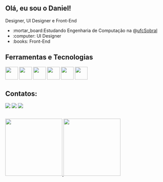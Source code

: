 ## Olá, eu sou o Daniel!
</div>
Designer, UI Designer e Front-End

<div id="about-me">
    <ul>
        <li>:mortar_board:Estudando Engenharia de Computação na @<a href="https://sobral.ufc.br/">ufcSobral</a></li>
        <li>:computer: UI Designer
        <li>:books: Front-End
        </li>
    </ul>
</div>

## Ferramentas e Tecnologias
<img loading="lazy"  width="40" height="40" src="https://cdn.jsdelivr.net/gh/devicons/devicon@latest/icons/figma/figma-original.svg" /> <img loading="lazy"  width="40" height="40" src="https://cdn.jsdelivr.net/gh/devicons/devicon@latest/icons/photoshop/photoshop-original.svg" /> <img loading="lazy"  width="40" height="40" src="https://cdn.jsdelivr.net/gh/devicons/devicon@latest/icons/xd/xd-original.svg" /> <img loading="lazy"  width="40" height="40" src="https://cdn.jsdelivr.net/gh/devicons/devicon@latest/icons/illustrator/illustrator-plain.svg" /> <img loading="lazy"  width="40" height="40" src="https://cdn.jsdelivr.net/gh/devicons/devicon@latest/icons/react/react-original.svg" /> <img loading="lazy"  width="40" height="40" src="https://cdn.jsdelivr.net/gh/devicons/devicon@latest/icons/javascript/javascript-original.svg" />

## Contatos:
<div>
<a href="https://www.instagram.com/danielmenesesdg/?hl=pt-br" target="_blank"><img loading="lazy" src="https://img.shields.io/badge/-Instagram-%23E4405F?style=for-the-badge&logo=instagram&logoColor=white" target="_blank"></a>
<a href = "mailto:danielmenesesdeisgn@gmail.com"><img loading="lazy" src="https://img.shields.io/badge/Gmail-D14836?style=for-the-badge&logo=gmail&logoColor=white" target="_blank"></a>
<a href="https://www.linkedin.com/in/danielmenesesdg/" target="_blank"><img loading="lazy" src="https://img.shields.io/badge/-LinkedIn-%230077B5?style=for-the-badge&logo=linkedin&logoColor=white" target="_blank"></a>   
</div>

##

<div>
    
<a href="https://github.com/MenesesDani">
    
<img loading="lazy" height="180em" src="https://github-readme-stats.vercel.app/api/top-langs/?username=MenesesDani&layout=compact&langs_count=7&theme=dark"/>

<img loading="lazy" height="180em" src="https://github-readme-stats.vercel.app/api?username=MenesesDani&show_icons=true&theme=dark&include_all_commits=true&count_private=true"/>

</div>

